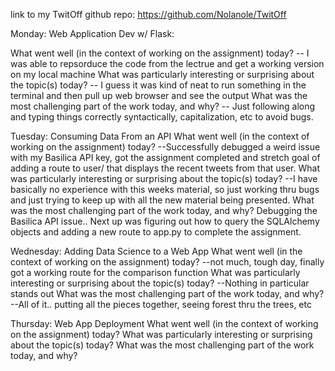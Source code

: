 link to my TwitOff github repo:
https://github.com/Nolanole/TwitOff

Monday: Web Application Dev w/ Flask:

What went well (in the context of working on the assignment) today?
-- I was able to repsorduce the code from the lectrue and get a working version on my local machine
What was particularly interesting or surprising about the topic(s) today?
-- I guess it was kind of neat to run something in the terminal and then pull up web browser and see the output 
What was the most challenging part of the work today, and why?
-- Just following along and typing things correctly syntactically, capitalization, etc to avoid bugs.


Tuesday: Consuming Data From an API
What went well (in the context of working on the assignment) today?
--Successfully debugged a weird issue with my Basilica API key, got the assignment completed and stretch goal of adding a route to user/<username> that displays the recent tweets from that user.
What was particularly interesting or surprising about the topic(s) today?
--I have basically no experience with this weeks material, so just working thru bugs and just trying to keep up with all the new material being presented.
What was the most challenging part of the work today, and why?
Debugging the Basilica API issue.. Next up was figuring out how to query the SQLAlchemy objects and adding a new route to app.py to complete the assignment.

Wednesday: Adding Data Science to a Web App
What went well (in the context of working on the assignment) today?
--not much, tough day, finally got a working route for the comparison function
What was particularly interesting or surprising about the topic(s) today?
--Nothing in particular stands out
What was the most challenging part of the work today, and why?
--All of it.. putting all the pieces together, seeing forest thru the trees, etc

Thursday: Web App Deployment
What went well (in the context of working on the assignment) today?
What was particularly interesting or surprising about the topic(s) today?
What was the most challenging part of the work today, and why?